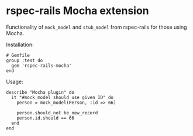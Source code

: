 rspec-rails Mocha extension
===========================

Functionality of `mock_model` and `stub_model` from rspec-rails for those using Mocha.

Installation:

    # Gemfile
    group :test do
      gem 'rspec-rails-mocha'
    end

Usage:

    describe "Mocha plugin" do
      it "#mock_model should use given ID" do
        person = mock_model(Person, :id => 66)
        
        person.should_not be_new_record
        person.id.should == 66
      end
    end
